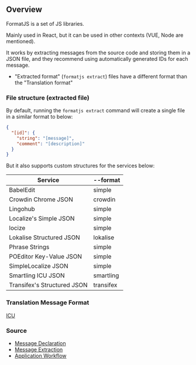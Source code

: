 ## Overview

FormatJS is a set of JS libraries.

Mainly used in React, but it can be used in other contexts (VUE, Node are mentioned).

It works by extracting messages from the source code and storing them in a JSON file, and they recommend using automatically generated IDs for each message.

- "Extracted format" (`formatjs extract`) files have a different format than the "Translation format"

### File structure (extracted file)

By default, running the `formatjs extract` command will create a single file in a similar format to below:

```json
{
  "[id]": {
    "string": "[message]",
    "comment": "[description]"
  }
}
```

But it also supports custom structures for the services below:

| Service                     | --format  |
| --------------------------- | --------- |
| BabelEdit                   | simple    |
| Crowdin Chrome JSON         | crowdin   |
| Lingohub                    | simple    |
| Localize's Simple JSON      | simple    |
| locize                      | simple    |
| Lokalise Structured JSON    | lokalise  |
| Phrase Strings              | simple    |
| POEditor Key-Value JSON     | simple    |
| SimpleLocalize JSON         | simple    |
| Smartling ICU JSON          | smartling |
| Transifex's Structured JSON | transifex |

### Translation Message Format

[ICU](https://unicode-org.github.io/icu/userguide/format_parse/messages/)

### Source

- [Message Declaration](https://formatjs.io/docs/getting-started/message-declaration)
- [Message Extraction](https://formatjs.io/docs/getting-started/message-extraction)
- [Application Workflow](https://formatjs.io/docs/getting-started/application-workflow)
